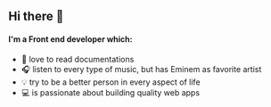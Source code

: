 ## Hi there 👋 

#### I'm a Front end developer which:

- 📖 love to read documentations
- 🎧 listen to every type of music, but has Eminem as favorite artist 
- 💡 try to be a better person in every aspect of life
- 💻 is passionate about building quality web apps 


